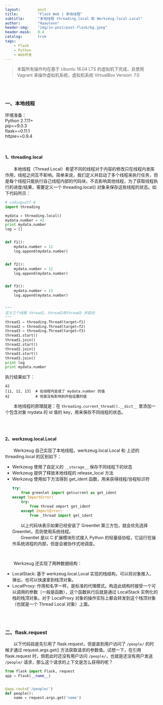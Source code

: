```yaml
---
layout:        post
title:         "Flask Web | 本地线程"
subtitle:      "本地线程 threading.local 和 Werkzeug.local.Local"
author:        "Haauleon"
header-img:    "img/in-post/post-flask/bg.jpeg"
header-mask:   0.4
catalog:       true
tags:
    - Flask
    - Python
    - Web开发
---
```


> 本篇所有操作均在基于 Ubuntu 16.04 LTS 的虚拟机下完成，且使用 Vagrant 来操作虚拟机系统，虚拟机系统 VirtualBox Version: 7.0 

<br>
<br>

### 一、本地线程
环境准备：     
Python 2.7.11+      
pip==9.0.3     
flask==0.11.1   
httpie==0.9.4     

<br>

#### 1、threading.local
&emsp;&emsp;本地线程（Thread Local）希望不同的线程对于内容的修改只在线程内发挥作用，线程之间互不影响。简单来说，我们定义并启动了多个线程来执行任务，但是每个线程只能执行自己线程内部的代码块，不去影响其他线程，为了获取线程执行的进度/结果，需要定义一个 threading.local() 对象来保存这些线程的状态。如下代码所示：     
```python
# coding=utf-8
import threading

mydata = threading.local()
mydata.number = 42
print mydata.number
log = []


def f1():
    mydata.number = 11
    log.append(mydata.number)


def f2():
    mydata.number = 12
    log.append(mydata.number)


def f3():
    mydata.number = 13
    log.append(mydata.number)


"""
定义三个线程 thread1、thread2和thread3 并启动
"""
thread1 = threading.Thread(target=f1)
thread2 = threading.Thread(target=f2)
thread3 = threading.Thread(target=f3)
thread1.start()
thread1.join()
thread2.start()
thread2.join()
thread3.start()
thread3.join()
print log
print mydata.number
```

执行结果如下：     
```
42
[11, 12, 13]  # 在线程内变成了 mydata.number 的值
42            # 但是没有影响到开始设置的值
```

&emsp;&emsp;本地线程的原理就是：在 `threading.current_thread().__dict__` 里添加一个包含对象 mydata 的 id 值的 key，用来保存不同线程的状态。   

<br>
<br>

#### 2、werkzeug.local.Local
&emsp;&emsp;Werkzeug 自己实现了本地线程。werkzeug.local.Local 和 上述的 threading.local 的区别如下：     
- Werkzeug 使用了自定义的 `__storage__` 保存不同线程下的状态    
- Werkzeug 提供了释放本地线程的 release_local 方法   
- Werkzeug 使用如下方法得到 get_ident 函数，用来获得线程/协程标识符    
    ```python
    try:
        from greenlet import getcurrent as get_ident
    except ImportError:
        try:
            from thread omport get_ident
        except ImportError:
            from _thread import get_ident
    ```
    &emsp;&emsp;以上代码块表示如果已经安装了 Greentlet 第三方包，就会优先选择 Greentlet，否则使用系统线程。      
    &emsp;&emsp;Greentlet 是以 C 扩展模块形式接入 Python 的轻量级协程，它运行在操作系统进程的内部，但是会被协作式地调度。    

<br>

&emsp;&emsp;Werkzeug 还实现了两种数据结构：    
- LocalStack: 基于 werkzeug.local.Local 实现的栈结构，可以将对象推入、弹出，也可以快速拿到栈顶对象。     
- LocalProxy: 作用和名字一样，是标准的代理模式。构造此结构时接受一个可以调用的参数（一般是函数），这个函数执行后就是通过 LocalStack 实例化的栈的栈顶对象。对于 LocalProxy 对象的操作实际上都会转发到这个栈顶对象（也就是一个 Thread Local 对象）上面。

<br>
<br>

### 二、flask.request
&emsp;&emsp;以下代码段是先引用了 flask.request，但是直到用户访问了 `/people/` 的时候才通过 request.args.get() 方法获取请求的参数值。试想一下，在引用 flask.request 时，倘若此时还没有用户访问 `/people/`，也就是还没有用户发送 `/people/` 请求，那么这个请求的上下文是怎么获得的呢？       
```python
from flask import Flask, request
app = Flask(__name__)


@app.route('/people/')
def people():
    name = request.args.get('name')
```